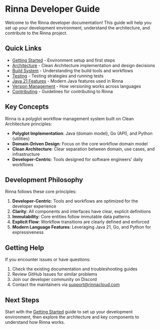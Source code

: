 # Rinna Developer Guide

Welcome to the Rinna developer documentation! This guide will help you set up your development environment, understand the architecture, and contribute to the Rinna project.

## Quick Links

- [Getting Started](getting-started.md) - Environment setup and first steps
- [Architecture](architecture.md) - Clean Architecture implementation and design decisions
- [Build System](build-system.md) - Understanding the build tools and workflows
- [Testing](testing.md) - Testing strategies and running tests
- [Java 21 Features](java21-features.md) - Modern Java features used in Rinna
- [Version Management](version-management.md) - How versioning works across languages
- [Contributing](contributing.md) - Guidelines for contributing to Rinna

## Key Concepts

Rinna is a polyglot workflow management system built on Clean Architecture principles:

- **Polyglot Implementation**: Java (domain model), Go (API), and Python (utilities)
- **Domain-Driven Design**: Focus on the core workflow domain model
- **Clean Architecture**: Clear separation between domain, use cases, and infrastructure
- **Developer-Centric**: Tools designed for software engineers' daily workflows

## Development Philosophy

Rinna follows these core principles:

1. **Developer-Centric**: Tools and workflows are optimized for the developer experience
2. **Clarity**: All components and interfaces have clear, explicit definitions
3. **Immutability**: Core entities follow immutable data patterns
4. **Explicit Flow**: Workflow transitions are clearly defined and enforced
5. **Modern Language Features**: Leveraging Java 21, Go, and Python for expressiveness

## Getting Help

If you encounter issues or have questions:

1. Check the existing documentation and troubleshooting guides
2. Review GitHub Issues for similar problems
3. Join our developer community on Discord
4. Contact the maintainers via [support@rinnacloud.com](mailto:support@rinnacloud.com)

## Next Steps

Start with the [Getting Started](getting-started.md) guide to set up your development environment, then explore the architecture and key components to understand how Rinna works.
